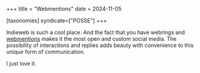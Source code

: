 +++
title = "Webmentions"
date = 2024-11-05

[taxonomies]
syndicate=["POSSE"]
+++

Indieweb is such a cool place. And the fact that you have webrings and 
[webmentions](https://webmention.rocks/update/1) makes it the most open and custom social media. The possibility of interactions and replies adds beauty with convenience to this unique form of communication.

I just love it.
